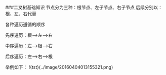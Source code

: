 ###二叉树基础知识
节点分为三种：根节点、左子节点、右子节点
后续分别以：根、左、右代替

各种遍历遵循的顺序

先序遍历：根-->左-->右

中序遍历：左-->根-->右

后序遍历：左-->右-->根

举例如下：
      !{tst}(../image/20160404013155321.png)

  